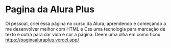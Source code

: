 <h1>Pagina da Alura Plus</h1>

Oi pessoal, criei essa página no curso da Alura, aprendendo e começando a me desenvolver melhor com HTML e Css uma tecnologia para marcação de texto e outra para dar vida e cor a página. Deem uma olha em como ficou 
https://paginaaluraplus.vercel.app/

